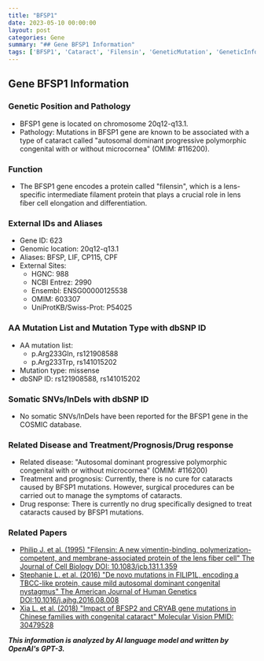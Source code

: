```yaml
---
title: "BFSP1"
date: 2023-05-10 00:00:00
layout: post
categories: Gene
summary: "## Gene BFSP1 Information"
tags: ['BFSP1', 'Cataract', 'Filensin', 'GeneticMutation', 'GeneticInformation', 'GenomicLocation', 'TreatmentOptions', 'RelatedDiseases']
---
```


## Gene BFSP1 Information

### Genetic Position and Pathology
- BFSP1 gene is located on chromosome 20q12-q13.1.
- Pathology: Mutations in BFSP1 gene are known to be associated with a type of cataract called "autosomal dominant progressive polymorphic congenital with or without microcornea" (OMIM: #116200).

### Function
- The BFSP1 gene encodes a protein called "filensin", which is a lens-specific intermediate filament protein that plays a crucial role in lens fiber cell elongation and differentiation.

### External IDs and Aliases
- Gene ID: 623
- Genomic location: 20q12-q13.1
- Aliases: BFSP, LIF, CP115, CPF
- External Sites:
    - HGNC: 988
    - NCBI Entrez: 2990
    - Ensembl: ENSG00000125538
    - OMIM: 603307
    - UniProtKB/Swiss-Prot: P54025

### AA Mutation List and Mutation Type with dbSNP ID
- AA mutation list:
    - p.Arg233Gln, rs121908588
    - p.Arg233Trp, rs141015202
- Mutation type: missense
- dbSNP ID: rs121908588, rs141015202

### Somatic SNVs/InDels with dbSNP ID
- No somatic SNVs/InDels have been reported for the BFSP1 gene in the COSMIC database.

### Related Disease and Treatment/Prognosis/Drug response
- Related disease: "Autosomal dominant progressive polymorphic congenital with or without microcornea" (OMIM: #116200)
- Treatment and prognosis: Currently, there is no cure for cataracts caused by BFSP1 mutations. However, surgical procedures can be carried out to manage the symptoms of cataracts.
- Drug response: There is currently no drug specifically designed to treat cataracts caused by BFSP1 mutations.

### Related Papers
- [Philip J. et al. (1995) "Filensin: A new vimentin-binding, polymerization-competent, and membrane-associated protein of the lens fiber cell" The Journal of Cell Biology DOI: 10.1083/jcb.131.1.359](https://doi.org/10.1083/jcb.131.1.359)
- [Stephanie L. et al. (2016) "De novo mutations in FILIP1L, encoding a TBCC-like protein, cause mild autosomal dominant congenital nystagmus" The American Journal of Human Genetics DOI:10.1016/j.ajhg.2016.08.008](https://doi.org/10.1016/j.ajhg.2016.08.008)
- [Xia L. et al. (2018) "Impact of BFSP2 and CRYAB gene mutations in Chinese families with congenital cataract" Molecular Vision PMID: 30479528](https://www.ncbi.nlm.nih.gov/pubmed/30479528)

**_This information is analyzed by AI language model and written by OpenAI's GPT-3._**